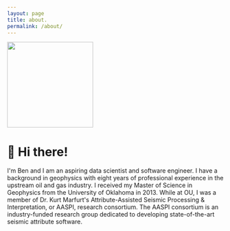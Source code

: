 ```yaml
---
layout: page
title: about.
permalink: /about/
---
```


<img src="{{site.url}}/assets/img/ben_yolo_out_cpp.jpg" width="200">

# :wave: Hi there!

I'm Ben and I am an aspiring data scientist and software engineer. I have a background in geophysics with eight years of professional experience in the upstream oil and gas industry. I received my Master of Science in Geophysics from the University of Oklahoma in 2013. While at OU, I was a member of Dr. Kurt Marfurt's Attribute-Assisted Seismic Processing & Interpretation, or AASPI, research consortium. The AASPI consortium is an industry-funded research group dedicated to developing state-of-the-art seismic attribute software.
